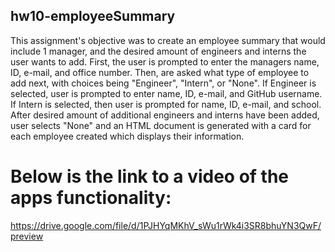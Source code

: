 ## hw10-employeeSummary

This assignment's objective was to create an employee summary that would include 1 manager, and the desired amount of engineers and interns the user wants to add. First, the user is prompted to enter the managers name, ID, e-mail, and office number. Then, are asked what type of employee to add next, with choices being "Engineer", "Intern", or "None". If Engineer is selected, user is prompted to enter name, ID, e-mail, and GitHub username. If Intern is selected, then user is prompted for name, ID, e-mail, and school. After desired amount of additional engineers and interns have been added, user selects "None" and an HTML document is generated with a card for each employee created which displays their information. 





# Below is the link to a video of the apps functionality:

https://drive.google.com/file/d/1PJHYqMKhV_sWu1rWk4i3SR8bhuYN3QwF/preview



